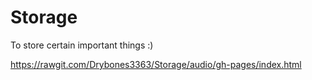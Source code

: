 # Storage
To store certain important things :)


https://rawgit.com/Drybones3363/Storage/audio/gh-pages/index.html
